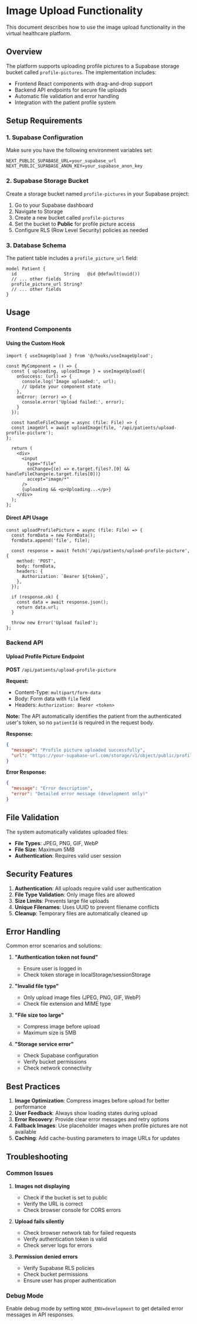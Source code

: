 # Image Upload Functionality

This document describes how to use the image upload functionality in the virtual healthcare platform.

## Overview

The platform supports uploading profile pictures to a Supabase storage bucket called `profile-pictures`. The implementation includes:

- Frontend React components with drag-and-drop support
- Backend API endpoints for secure file uploads
- Automatic file validation and error handling
- Integration with the patient profile system

## Setup Requirements

### 1. Supabase Configuration

Make sure you have the following environment variables set:

```env
NEXT_PUBLIC_SUPABASE_URL=your_supabase_url
NEXT_PUBLIC_SUPABASE_ANON_KEY=your_supabase_anon_key
```

### 2. Supabase Storage Bucket

Create a storage bucket named `profile-pictures` in your Supabase project:

1. Go to your Supabase dashboard
2. Navigate to Storage
3. Create a new bucket called `profile-pictures`
4. Set the bucket to **Public** for profile picture access
5. Configure RLS (Row Level Security) policies as needed

### 3. Database Schema

The patient table includes a `profile_picture_url` field:

```prisma
model Patient {
  id                  String   @id @default(uuid())
  // ... other fields
  profile_picture_url String?
  // ... other fields
}
```

## Usage

### Frontend Components

#### Using the Custom Hook

```tsx
import { useImageUpload } from '@/hooks/useImageUpload';

const MyComponent = () => {
  const { uploading, uploadImage } = useImageUpload({
    onSuccess: (url) => {
      console.log('Image uploaded:', url);
      // Update your component state
    },
    onError: (error) => {
      console.error('Upload failed:', error);
    }
  });

  const handleFileChange = async (file: File) => {
  const imageUrl = await uploadImage(file, '/api/patients/upload-profile-picture');
};

  return (
    <div>
      <input 
        type="file" 
        onChange={(e) => e.target.files?.[0] && handleFileChange(e.target.files[0])}
        accept="image/*"
      />
      {uploading && <p>Uploading...</p>}
    </div>
  );
};
```

#### Direct API Usage

```tsx
const uploadProfilePicture = async (file: File) => {
  const formData = new FormData();
  formData.append('file', file);

  const response = await fetch('/api/patients/upload-profile-picture', {
    method: 'POST',
    body: formData,
    headers: {
      Authorization: `Bearer ${token}`,
    },
  });

  if (response.ok) {
    const data = await response.json();
    return data.url;
  }
  
  throw new Error('Upload failed');
};
```

### Backend API

#### Upload Profile Picture Endpoint

**POST** `/api/patients/upload-profile-picture`

**Request:**
- Content-Type: `multipart/form-data`
- Body: Form data with `file` field
- Headers: `Authorization: Bearer <token>`

**Note:** The API automatically identifies the patient from the authenticated user's token, so no `patientId` is required in the request body.

**Response:**
```json
{
  "message": "Profile picture uploaded successfully",
  "url": "https://your-supabase-url.com/storage/v1/object/public/profile-pictures/filename.jpg"
}
```

**Error Response:**
```json
{
  "message": "Error description",
  "error": "Detailed error message (development only)"
}
```

## File Validation

The system automatically validates uploaded files:

- **File Types**: JPEG, PNG, GIF, WebP
- **File Size**: Maximum 5MB
- **Authentication**: Requires valid user session

## Security Features

1. **Authentication**: All uploads require valid user authentication
2. **File Type Validation**: Only image files are allowed
3. **Size Limits**: Prevents large file uploads
4. **Unique Filenames**: Uses UUID to prevent filename conflicts
5. **Cleanup**: Temporary files are automatically cleaned up

## Error Handling

Common error scenarios and solutions:

1. **"Authentication token not found"**
   - Ensure user is logged in
   - Check token storage in localStorage/sessionStorage

2. **"Invalid file type"**
   - Only upload image files (JPEG, PNG, GIF, WebP)
   - Check file extension and MIME type

3. **"File size too large"**
   - Compress image before upload
   - Maximum size is 5MB

4. **"Storage service error"**
   - Check Supabase configuration
   - Verify bucket permissions
   - Check network connectivity

## Best Practices

1. **Image Optimization**: Compress images before upload for better performance
2. **User Feedback**: Always show loading states during upload
3. **Error Recovery**: Provide clear error messages and retry options
4. **Fallback Images**: Use placeholder images when profile pictures are not available
5. **Caching**: Add cache-busting parameters to image URLs for updates

## Troubleshooting

### Common Issues

1. **Images not displaying**
   - Check if the bucket is set to public
   - Verify the URL is correct
   - Check browser console for CORS errors

2. **Upload fails silently**
   - Check browser network tab for failed requests
   - Verify authentication token is valid
   - Check server logs for errors

3. **Permission denied errors**
   - Verify Supabase RLS policies
   - Check bucket permissions
   - Ensure user has proper authentication

### Debug Mode

Enable debug mode by setting `NODE_ENV=development` to get detailed error messages in API responses. 